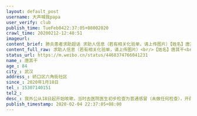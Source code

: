 ```yaml
---
layout: default_post
username: 大声喊我papa
user_verify: club
publish_time: TueFeb0422:37:05+08002020
crawl_time: 20200212-12:40:51
imageurl: 
content_brief: 肺炎患者求助超话 求助人信息（若有相关化验单，请上传图片）【姓名】唐其干【年龄】84【所在城市】武汉【所在小区、社区】硚口区六角街社区【患病时间】2020年1月18日【联系方式】15307140151【其他紧急联系人】【病情描述】我外公从18日起开始咳嗽，当时去医院医生初步检查为普通感冒（ ...全文
content_full_raw: 求助人信息（若有相关化验单，请上传图片）<br/>【姓名】唐其干<br/>【年龄】84<br/>【所在城市】武汉<br/>【所在小区、社区】硚口区六角街社区<br/>【患病时间】2020年1月18日<br/>【联系方式】15307140151<br/>【其他紧急联系人】<br/>【病情描述】我外公从18日起开始咳嗽，当时去医院医生初步检查为普通感冒（未做任何检查），开药之后便回家，之后两天开始发烧，于22日再去医院检查，检查CT定性为肺部感染，由于没用试剂盒，无法确诊是否为新型肺炎，之后遍打针开药回家，烧退下来一天之后又再次发作，由于老人年事已高且无法确诊，我们想让老人住院，但一直没有病床，每次电话到社区办以及区里都是需要排队，一直排队到今天还没有排上，我外公直到今天去世也没有住到医院治疗，电话街道办也没有人处理后事，真的不知道怎么办了
status_url: https://m.weibo.cn/status/4468374766041231
name_: 唐其干
age_: 84
city_: 武汉
address_: 硚口区六角街社区
since_: 2020年1月18日
tel_: 15307140151
tel2_: 
desc_: 我外公从18日起开始咳嗽，当时去医院医生初步检查为普通感冒（未做任何检查），开药之后便回家，之后两天开始发烧，于22日再去医院检查，检查CT定性为肺部感染，由于没用试剂盒，无法确诊是否为新型肺炎，之后遍打针开药回家，烧退下来一天之后又再次发作，由于老人年事已高且无法确诊，我们想让老人住院，但一直没有病床，每次电话到社区办以及区里都是需要排队，一直排队到今天还没有排上，我外公直到今天去世也没有住到医院治疗，电话街道办也没有人处理后事，真的不知道怎么办了
publish_timestamp: 2020-02-04 22:37:05+08:00
---
```

